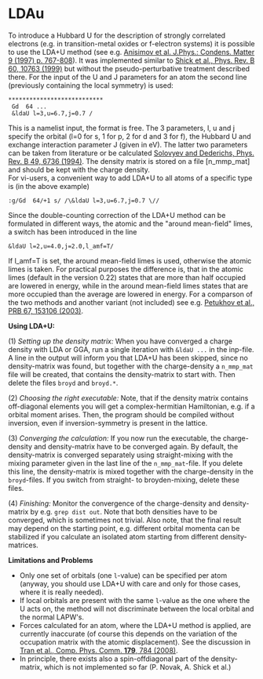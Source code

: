 # LDAu

To introduce a Hubbard U for the description of strongly correlated electrons (e.g. in transition-metal oxides or f-electron systems) it is possible to use the LDA+U method (see e.g. [Anisimov et al. J.Phys.: Condens. Matter 9 (1997) p. 767-808][2]). It was implemented similar to [Shick et al., Phys. Rev. B 60, 10763 (1999)][3] but without the pseudo-perturbative treatment described there. For the input of the U and J parameters for an atom the second line (previously containing the local symmetry) is used: 



    ***************************
     Gd  64 ...
     &ldaU l=3,u=6.7,j=0.7 /
    

This is a namelist input, the format is free. The 3 parameters, l, u and j specify the orbital (l=0 for s, 1 for p, 2 for d and 3 for f), the Hubbard U and exchange interaction parameter J (given in eV). The latter two parameters can be taken from literature or be calculated [Solovyev and Dederichs, Phys. Rev. B 49, 6736 (1994)][4]. The density matrix is stored on a file [n\_mmp\_mat] and should be kept with the charge density.  
For vi-users, a convenient way to add LDA+U to all atoms of a specific type is (in the above example) 

    :g/Gd  64/+1 s/ /\&ldaU l=3,u=6.7,j=0.7 \//
    

Since the double-counting correction of the LDA+U method can be formulated in different ways, the atomic and the "around mean-field" limes, a switch has been introduced in the line 



    &ldaU l=2,u=4.0,j=2.0,l_amf=T/
    

If l_amf=T is set, the around mean-field limes is used, otherwise the atomic limes is taken. For practical purposes the difference is, that in the atomic limes (default in the version 0.22) states that are more than half occupied are lowered in energy, while in the around mean-field limes states that are more occupied than the average are lowered in energy. For a comparson of the two methods and another variant (not included) see e.g. [Petukhov et al., PRB 67, 153106 (2003)][6]. 

**Using LDA+U:** 

(1) *Setting up the density matrix:* When you have converged a charge density with LDA or GGA, run a single iteration with `&ldaU ...` in the inp-file. A line in the output will inform you that LDA+U has been skipped, since no density-matrix was found, but together with the charge-density a `n_mmp_mat` file will be created, that contains the density-matrix to start with. Then delete the files `broyd` and `broyd.*`. 

(2) *Choosing the right executable:* Note, that if the density matrix contains off-diagonal elements you will get a complex-hermitian Hamiltonian, e.g. if a orbital moment arises. Then, the program should be compiled without inversion, even if inversion-symmetry is present in the lattice. 

(3) *Converging the calculation:* If you now run the executable, the charge-density and density-matrix have to be converged again. By default, the density-matrix is converged separately using straight-mixing with the mixing parameter given in the last line of the `n_mmp_mat`-file. If you delete this line, the density-matrix is mixed together with the charge-density in the `broyd`-files. If you switch from straight- to broyden-mixing, delete these files. 

(4) *Finishing:* Monitor the convergence of the charge-density and density-matrix by e.g. `grep dist out`. Note that both densities have to be converged, which is sometimes not trivial. Also note, that the final result may depend on the starting point, e.g. different orbital momenta can be stabilized if you calculate an isolated atom starting from different density-matrices. 

**Limitations and Problems** 



*   Only one set of orbitals (one `l`-value) can be specified per atom (anyway, you should use LDA+U with care and only for those cases, where it is really needed). 
*   If local orbitals are present with the same `l`-value as the one where the U acts on, the method will not discriminate between the local orbital and the normal LAPW's. 
*   Forces calculated for an atom, where the LDA+U method is applied, are currently inaccurate (of course this depends on the variation of the occupation matrix with the atomic displacement). See the discussion in [Tran et al., Comp. Phys. Comm. **179**, 784 (2008)][7]. 
*   In principle, there exists also a spin-offdiagonal part of the density-matrix, which is not implemented so far (P. Novak, A. Shick et al.)

 [2]: http://dx.doi.org/10.1088/0953-8984/9/4/002
 [3]: http://link.aps.org/abstract/PRB/v60/p10763
 [4]: http://link.aps.org/abstract/PRB/v49/p6736
 [6]: http://link.aps.org/abstract/PRB/v67/e153106
 [7]: http://dx.doi.org/10.1016/j.cpc.2008.06.015
